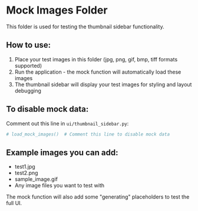 # Mock Images Folder

This folder is used for testing the thumbnail sidebar functionality.

## How to use:

1. Place your test images in this folder (jpg, png, gif, bmp, tiff formats supported)
2. Run the application - the mock function will automatically load these images
3. The thumbnail sidebar will display your test images for styling and layout debugging

## To disable mock data:

Comment out this line in `ui/thumbnail_sidebar.py`:
```python
# load_mock_images()  # Comment this line to disable mock data
```

## Example images you can add:
- test1.jpg
- test2.png  
- sample_image.gif
- Any image files you want to test with

The mock function will also add some "generating" placeholders to test the full UI.
